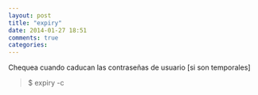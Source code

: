 ```yaml
---
layout: post
title: "expiry"
date: 2014-01-27 18:51
comments: true
categories: 
---
```

Chequea cuando caducan las contraseñas de usuario [si son temporales]

>$ expiry -c

